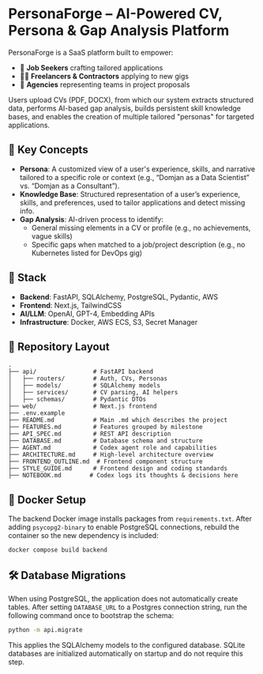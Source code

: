 # PersonaForge – AI-Powered CV, Persona & Gap Analysis Platform

PersonaForge is a SaaS platform built to empower:
- 🎯 **Job Seekers** crafting tailored applications
- 🧑‍💻 **Freelancers & Contractors** applying to new gigs
- 🏢 **Agencies** representing teams in project proposals

Users upload CVs (PDF, DOCX), from which our system extracts structured data, performs AI-based gap analysis, builds persistent skill knowledge bases, and enables the creation of multiple tailored "personas" for targeted applications.

## 🧠 Key Concepts

- **Persona**: A customized view of a user's experience, skills, and narrative tailored to a specific role or context (e.g., “Domjan as a Data Scientist” vs. “Domjan as a Consultant”).
- **Knowledge Base**: Structured representation of a user’s experience, skills, and preferences, used to tailor applications and detect missing info.
- **Gap Analysis**: AI-driven process to identify:
  - General missing elements in a CV or profile (e.g., no achievements, vague skills)
  - Specific gaps when matched to a job/project description (e.g., no Kubernetes listed for DevOps gig)

## 🧱 Stack

- **Backend**: FastAPI, SQLAlchemy, PostgreSQL, Pydantic, AWS
- **Frontend**: Next.js, TailwindCSS
- **AI/LLM**: OpenAI, GPT-4, Embedding APIs
- **Infrastructure**: Docker, AWS ECS, S3, Secret Manager

## 📂 Repository Layout

```
.
├── api/                # FastAPI backend
│   ├── routers/        # Auth, CVs, Personas
│   ├── models/         # SQLAlchemy models
│   ├── services/       # CV parsing, AI helpers
│   ├── schemas/        # Pydantic DTOs
├── web/                # Next.js frontend
├── .env.example
├── README.md           # Main .md which describes the project
├── FEATURES.md         # Features grouped by milestone
├── API_SPEC.md         # REST API description
├── DATABASE.md         # Database schema and structure
├── AGENT.md            # Codex agent role and capabilities
├── ARCHITECTURE.md     # High-level architecture overview
├── FRONTEND_OUTLINE.md  # Frontend component structure
├── STYLE_GUIDE.md      # Frontend design and coding standards
├── NOTEBOOK.md        # Codex logs its thoughts & decisions here
```

## 🐳 Docker Setup

The backend Docker image installs packages from `requirements.txt`. After adding `psycopg2-binary` to enable PostgreSQL connections, rebuild the container so the new dependency is included:

```bash
docker compose build backend
```


## 🛠️ Database Migrations

When using PostgreSQL, the application does not automatically create tables. After setting `DATABASE_URL` to a Postgres connection string, run the following command once to bootstrap the schema:

```bash
python -m api.migrate
```

This applies the SQLAlchemy models to the configured database. SQLite databases are initialized automatically on startup and do not require this step.
